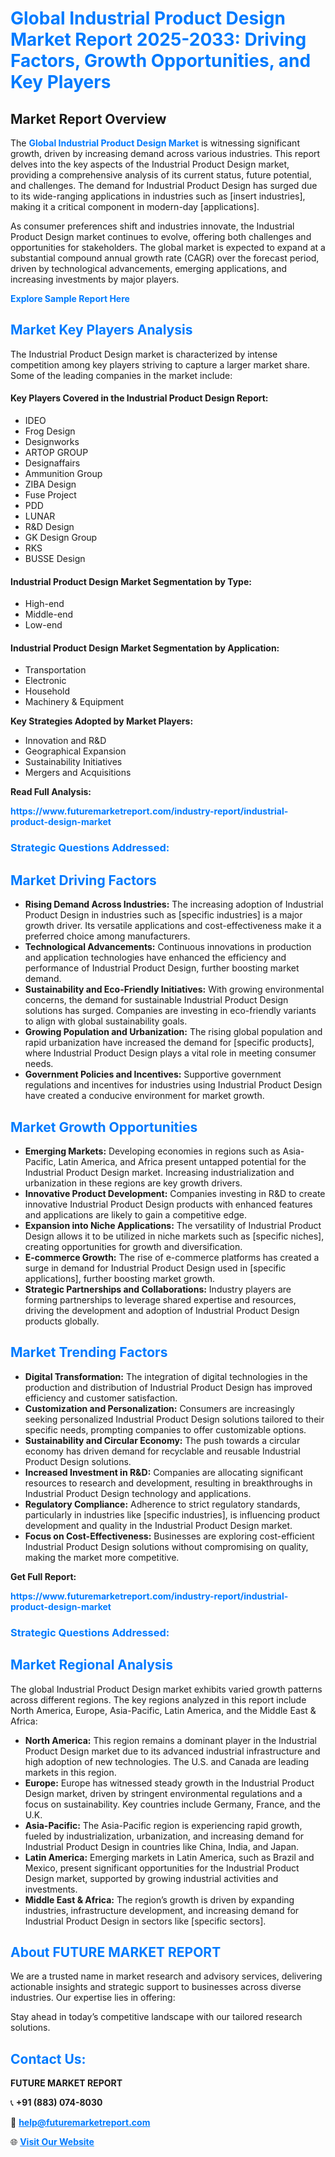 <h1 style="color: #007BFF;">Global Industrial Product Design Market Report 2025-2033: Driving Factors, Growth Opportunities, and Key Players</h1>

<section id="overview">
<h2>Market Report Overview</h2>
<p>The <a href="https://www.futuremarketreport.com/industry-report/industrial-product-design-market" style="color: #007BFF; text-decoration: none;"><strong>Global Industrial Product Design Market</strong></a> is witnessing significant growth, driven by increasing demand across various industries. This report delves into the key aspects of the Industrial Product Design market, providing a comprehensive analysis of its current status, future potential, and challenges. The demand for Industrial Product Design has surged due to its wide-ranging applications in industries such as [insert industries], making it a critical component in modern-day [applications].</p>
<p>As consumer preferences shift and industries innovate, the Industrial Product Design market continues to evolve, offering both challenges and opportunities for stakeholders. The global market is expected to expand at a substantial compound annual growth rate (CAGR) over the forecast period, driven by technological advancements, emerging applications, and increasing investments by major players.</p>
</section>

<section id="overview">
<p><a href="https://www.futuremarketreport.com/request-sample/reportId=42466" style="color: #007BFF; text-decoration: none;"><strong>Explore Sample Report Here</strong></a></p>
</section>

<section id="key-players">
<h2 style="color: #007BFF;">Market Key Players Analysis</h2>
<p>The Industrial Product Design market is characterized by intense competition among key players striving to capture a larger market share. Some of the leading companies in the market include:</p>
<h4>Key Players Covered in the Industrial Product Design Report:</h4>
<ul><li>IDEO</li><li>Frog Design</li><li>Designworks</li><li>ARTOP GROUP</li><li>Designaffairs</li><li>Ammunition Group</li><li>ZIBA Design</li><li>Fuse Project</li><li>PDD</li><li>LUNAR</li><li>R&amp;D Design</li><li>GK Design Group</li><li>RKS</li><li>BUSSE Design</li></ul>
<h4>Industrial Product Design Market Segmentation by Type:</h4>
<ul><li>High-end</li><li>Middle-end</li><li>Low-end</li></ul>

<h4>Industrial Product Design Market Segmentation by Application:</h4>
<ul><li>Transportation</li><li>Electronic</li><li>Household</li><li>Machinery &amp; Equipment</li></ul>
<p><strong>Key Strategies Adopted by Market Players:</strong></p>
<ul>
<li>Innovation and R&D</li>
<li>Geographical Expansion</li>
<li>Sustainability Initiatives</li>
<li>Mergers and Acquisitions</li>
</ul>
</section>

<section>
<p><strong>Read Full Analysis: </strong></p><a href="https://www.futuremarketreport.com/industry-report/industrial-product-design-market" style="color: #007BFF; text-decoration: none;"><strong>https://www.futuremarketreport.com/industry-report/industrial-product-design-market</strong></a>
<h3 style="color: #007BFF;">Strategic Questions Addressed:</h3>
</section>

<section id="driving-factors">
<h2 style="color: #007BFF;">Market Driving Factors</h2>
<ul>
<li><strong>Rising Demand Across Industries:</strong> The increasing adoption of Industrial Product Design in industries such as [specific industries] is a major growth driver. Its versatile applications and cost-effectiveness make it a preferred choice among manufacturers.</li>
<li><strong>Technological Advancements:</strong> Continuous innovations in production and application technologies have enhanced the efficiency and performance of Industrial Product Design, further boosting market demand.</li>
<li><strong>Sustainability and Eco-Friendly Initiatives:</strong> With growing environmental concerns, the demand for sustainable Industrial Product Design solutions has surged. Companies are investing in eco-friendly variants to align with global sustainability goals.</li>
<li><strong>Growing Population and Urbanization:</strong> The rising global population and rapid urbanization have increased the demand for [specific products], where Industrial Product Design plays a vital role in meeting consumer needs.</li>
<li><strong>Government Policies and Incentives:</strong> Supportive government regulations and incentives for industries using Industrial Product Design have created a conducive environment for market growth.</li>
</ul>
</section>

<section id="growth-opportunities">
<h2 style="color: #007BFF;">Market Growth Opportunities</h2>
<ul>
<li><strong>Emerging Markets:</strong> Developing economies in regions such as Asia-Pacific, Latin America, and Africa present untapped potential for the Industrial Product Design market. Increasing industrialization and urbanization in these regions are key growth drivers.</li>
<li><strong>Innovative Product Development:</strong> Companies investing in R&D to create innovative Industrial Product Design products with enhanced features and applications are likely to gain a competitive edge.</li>
<li><strong>Expansion into Niche Applications:</strong> The versatility of Industrial Product Design allows it to be utilized in niche markets such as [specific niches], creating opportunities for growth and diversification.</li>
<li><strong>E-commerce Growth:</strong> The rise of e-commerce platforms has created a surge in demand for Industrial Product Design used in [specific applications], further boosting market growth.</li>
<li><strong>Strategic Partnerships and Collaborations:</strong> Industry players are forming partnerships to leverage shared expertise and resources, driving the development and adoption of Industrial Product Design products globally.</li>
</ul>
</section>

<section id="trending-factors">
<h2 style="color: #007BFF;">Market Trending Factors</h2>
<ul>
<li><strong>Digital Transformation:</strong> The integration of digital technologies in the production and distribution of Industrial Product Design has improved efficiency and customer satisfaction.</li>
<li><strong>Customization and Personalization:</strong> Consumers are increasingly seeking personalized Industrial Product Design solutions tailored to their specific needs, prompting companies to offer customizable options.</li>
<li><strong>Sustainability and Circular Economy:</strong> The push towards a circular economy has driven demand for recyclable and reusable Industrial Product Design solutions.</li>
<li><strong>Increased Investment in R&D:</strong> Companies are allocating significant resources to research and development, resulting in breakthroughs in Industrial Product Design technology and applications.</li>
<li><strong>Regulatory Compliance:</strong> Adherence to strict regulatory standards, particularly in industries like [specific industries], is influencing product development and quality in the Industrial Product Design market.</li>
<li><strong>Focus on Cost-Effectiveness:</strong> Businesses are exploring cost-efficient Industrial Product Design solutions without compromising on quality, making the market more competitive.</li>
</ul>
</section>

<section>
<p><strong>Get Full Report: </strong></p><a href="https://www.futuremarketreport.com/industry-report/industrial-product-design-market" style="color: #007BFF; text-decoration: none;"><strong>https://www.futuremarketreport.com/industry-report/industrial-product-design-market</strong></a>
<h3 style="color: #007BFF;">Strategic Questions Addressed:</h3>
</section>


<section id="regional-analysis">
<h2 style="color: #007BFF;">Market Regional Analysis</h2>
<p>The global Industrial Product Design market exhibits varied growth patterns across different regions. The key regions analyzed in this report include North America, Europe, Asia-Pacific, Latin America, and the Middle East & Africa:</p>
<ul>
<li><strong>North America:</strong> This region remains a dominant player in the Industrial Product Design market due to its advanced industrial infrastructure and high adoption of new technologies. The U.S. and Canada are leading markets in this region.</li>
<li><strong>Europe:</strong> Europe has witnessed steady growth in the Industrial Product Design market, driven by stringent environmental regulations and a focus on sustainability. Key countries include Germany, France, and the U.K.</li>
<li><strong>Asia-Pacific:</strong> The Asia-Pacific region is experiencing rapid growth, fueled by industrialization, urbanization, and increasing demand for Industrial Product Design in countries like China, India, and Japan.</li>
<li><strong>Latin America:</strong> Emerging markets in Latin America, such as Brazil and Mexico, present significant opportunities for the Industrial Product Design market, supported by growing industrial activities and investments.</li>
<li><strong>Middle East & Africa:</strong> The region’s growth is driven by expanding industries, infrastructure development, and increasing demand for Industrial Product Design in sectors like [specific sectors].</li>
</ul>
</section>

<footer>
<h2 style="color: #007BFF;">About FUTURE MARKET REPORT</h2>
<p>We are a trusted name in market research and advisory services, delivering actionable insights and strategic support to businesses across diverse industries. Our expertise lies in offering:</p>

<p>Stay ahead in today’s competitive landscape with our tailored research solutions.</p>

<h2 style="color: #007BFF;">Contact Us:</h2>
<p><strong>FUTURE MARKET REPORT</strong></p>
<p>📞 <strong>+91 (883) 074-8030</strong></p>
<p>📧 <strong><a href="mailto:help@futuremarketreport.com" style="color: #007BFF;">help@futuremarketreport.com</a></strong></p>
<p>🌐 <strong><a href="https://www.futuremarketreport.com/" style="color: #007BFF;">Visit Our Website</a></strong></p>
</footer>